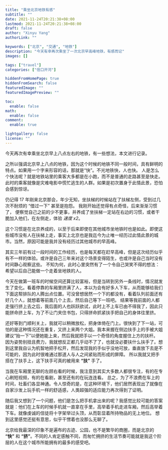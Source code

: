 ```yaml
---
title: "乘坐北京地铁有感"
subtitle: ""
date: 2021-11-24T20:21:38+08:00
lastmod: 2021-11-24T20:21:38+08:00
draft: false
author: "Xinyu Yang"
authorLink: ""

keywords: ["北京", "交通", "地铁"]
description: "今天有幸再次乘坐了一次北京早高峰地铁，有感而记"
images: []

tags: ["travel"]
categories: ["信口开河"]

hiddenFromHomePage: true
hiddenFromSearch: false
featuredImage: ""
featuredImagePreview: ""

toc:
  enable: false
math:
  enable: false
comment:
  enable: true

lightgallery: false
license: ""
---
```


<!--more-->

今天再次有幸乘坐北京早上八点左右的地铁，有一些想法，本文进行记录。

之所以强调北京早上八点的地铁，因为这个时候的地铁不同一般时间，具有鲜明的特点。如果用一个字来形容的话，那就是“快”。不光地铁快，人也快。
人是怎么个快法呢？就是地铁站里的乘客大多都是在小跑，而不是普通的走路甚至是快走。此时的乘客就像是灾难电影中慌忙逃生的人群。如果是初次置身于此情此景，恐怕会感到惊讶。

仍记得 17 年刚来北京那会，年少无知，坐扶梯的时候站在了扶梯左侧，受到过几次不耐烦的 “借过一下” 甚至是抱怨。
我刚开始还觉得有点奇怪，后来渐渐习惯了， 便察觉自己之前的少不更事，并养成了坐扶梯一定站在右边的习惯，或者干脆加入他们，在左侧走，体验 *速度 x2*。

这个习惯是在北京养成的，以至于后来即使在其他城市坐地铁时也是如此。即使这些城市没有人在扶梯上走，事实上北京也是我迄今为止唯一经历过此情此景的城市。当然，原因可能是我并没有经历过其他城市的早高峰。

其实三年前有过一段时间的工作经历，也是每天都在赶早高峰，但是这次经历似乎有不一样的体验。或许是自己三年来对这个场景变得陌生，也或许是自己当时没有时间静心观察这些。
不知为何，此时心里突然有了一个令自己哭笑不得的想法：希望以后自己能做一个走着坐地铁的人。

今天在做第一班车的时候空间还算比较富裕，但是当转到另外一条线时，情况就发生了变化。看着停靠的车厢里挤满了人，本以为会有好多人下车，从而能够给我们下面这帮排队的人腾出点位置。可没曾想居然一个下的都没有，看着队列前面还有好几个人，就想着等前面几个上去，然后自己等下一班吧。
结果等我前面的人都走强行挤上去之后，我后面的人也跃跃欲试，此时上不上车已由不得我了，因此只能拼命挤上车，为了不让门夹住书包，只得拼命抓紧扶手把自己的身体往里挤。

还好等到门顺利关上，我就可以稍微放松，把身体倚在门上。很快到了下一站，可怕的是这种情况还在重复，又挤上来两个大姐。我本来握在侧边扶手上的手被大姐建议“抬一下”以便她能上来，然后我就把手以一个奇怪的角度握住上方的扶杆。
因为姿势别扭且费力，我就想反正都几乎动不了了，也就没必要扶什么扶手了。想到这里我自认为机智地把手松开，然后发现我的手似乎没地可放，垂直放下去是不可能的，因为此时很难通过那道人与人之间紧贴而形成的屏障。
所以我就又把手搭在了扶手上，这下扶手可真的被用来 **“扶”** 手了。

当我在车厢里无聊的左顾右看的时候，我注意到其实大多数人都很专注，有的在专心刷短视频，有的在看剧，甚至还有的在玩连连看。
总之，为了不浪费在车上的时间，社畜们各显神通。令人惊奇的是，在这种环境下，他们居然表现出了就像在自家沙发上玩手机一样的舒适感，人类超强的适应能力再次得到了证明。

随后我又想到了一个问题，他们是怎么把手机拿出来的呢？我感觉比较可能的答案就是：他们在上车的时候手机就一直拿在手里，高举着手机走进车厢，然后高举着下车。就像虔诚的信徒将十字架举过头顶，从而彰显着所持物品的无上地位。
想到这里感觉还挺有意思，似乎干愣着也没那么无聊了。

北京给我最深的印象不是遍布的古迹、公园，也不是繁华的商圈，而是北京的 **“快”** 和 **“挤”**。不同的人肯定感触不同，而匆忙拥挤的生活节奏可能就是我这个阶层的人在这个城市所能拥有的最多的感受吧。
